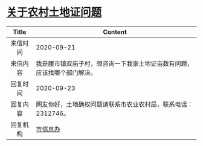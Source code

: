 # <a href="http://www.shangluo.gov.cn/zmhd/ldxxxx.jsp?urltype=leadermail.LeaderMailContentUrl&wbtreeid=1112&leadermailid=6474">关于农村土地证问题</a>
|Title|Content|
|:---:|---|
|来信时间|2020-09-21|
|来信内容|我是腰市镇双庙子村，想咨询一下我家土地证亩数有问题，应该找哪个部门解决。|
|回复时间|2020-09-23|
|回复内容|网友你好，土地确权问题请联系市农业农村局，联系电话：2312746。|
|回复机构|<a href="../../categories/agencies/市信息办.md">市信息办</a>|
